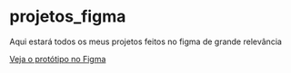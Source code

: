 # projetos_figma
Aqui estará todos os meus projetos feitos no figma de grande relevância

[Veja o protótipo no Figma](https://www.figma.com/proto/vA5w0wLBl5Y7Msjo7AXA60/Pratica?page-id=0%3A1&node-id=5-21&starting-point-node-id=5%3A21&t=x66rUZXfSJg9nLZP-1)

